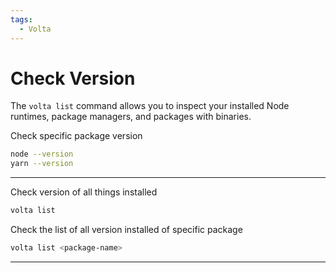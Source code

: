 ```yaml
---
tags:
  - Volta
---
```


# Check Version

The `volta list` command allows you to inspect your installed Node runtimes, package managers, and packages with binaries.

Check specific package version

```bash
node --version
yarn --version
```

---

Check version of all things installed

```bash
volta list
```

Check the list of all version installed of specific package

```bash
volta list <package-name>
```

---
